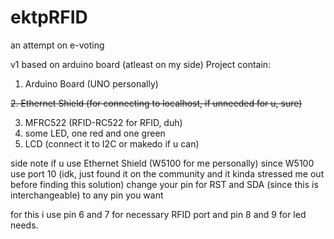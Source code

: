 # ektpRFID
an attempt on e-voting

v1 based on arduino board (atleast on my side)
Project contain: 
1. Arduino Board (UNO personally)

~~2. Ethernet Shield (for connecting to localhost, if unneeded for u, sure)~~

3. MFRC522 (RFID-RC522 for RFID, duh)
4. some LED, one red and one green
5. LCD (connect it to I2C or makedo if u can)

side note if u use Ethernet Shield (W5100 for me personally)
since W5100 use port 10 (idk, just found it on the community and it kinda stressed me out before finding this solution)
change your pin for RST and SDA (since this is interchangeable)
to any pin you want

for this i use pin 6 and 7 for necessary RFID port
and pin 8 and 9 for led needs.
